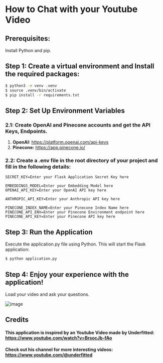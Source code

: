 # How to Chat with your Youtube Video

## Prerequisites:
Install Python and pip.

## Step 1: Create a virtual environment and Install the required packages:

```bash
$ python3 -m venv .venv
$ source .venv/bin/activate
$ pip install -r requirements.txt
```

## Step 2: Set Up Environment Variables
  ### 2.1: Create OpenAI and Pinecone accounts and get the API Keys, Endpoints.

  1. **OpenAI:** https://platform.openai.com/api-keys
  2. **Pinecone:** https://app.pinecone.io/

  ### 2.2: Create a .env file in the root directory of your project and fill in the following details:
```plaintext
SECRET_KEY=Enter your Flask Application Secret Key here

EMBEDDINGS_MODEL=Enter your Embedding Model here
OPENAI_API_KEY=Enter your OpenAI API key here

ANTHROPIC_API_KEY=Enter your Anthropic API key here

PINECONE_INDEX_NAME=Enter your Pinecone Index Name here
PINECONE_API_ENV=Enter your Pinecone Environment endpoint here
PINECONE_API_KEY=Enter your Pinecone API key here
```

## Step 3: Run the Application
Execute the application.py file using Python. This will start the Flask application:
```bash
$ python application.py
```

## Step 4: Enjoy your experience with the application!
Load your video and ask your questions.

![image](https://github.com/cgudivad/Chat-with-your-Youtube-Video/assets/126507537/62a48673-938f-49ae-919d-2cfc1e6efcf8)

## Credits
#### This application is inspired by an Youtube Video made by **Underfitted**: https://www.youtube.com/watch?v=BrsocJb-fAo
#### Check out his channel for more interesting videos: https://www.youtube.com/@underfitted
